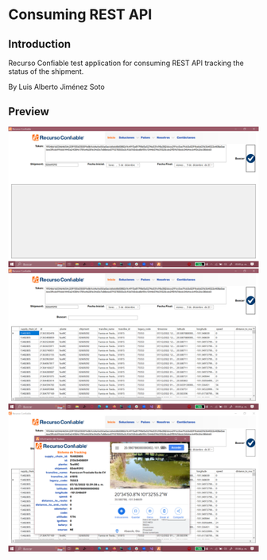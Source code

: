 # Consuming REST API

## Introduction
Recurso Confiable test application for consuming REST API
tracking the status of the shipment.

By Luis Alberto Jiménez Soto

## Preview
![Preview](./public/image1.png "Preview")
![Preview](./public/image2.png "Preview")
![Preview](./public/image3.png "Preview")